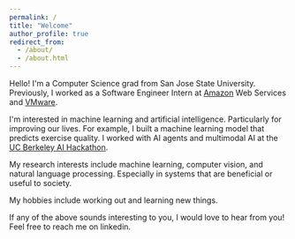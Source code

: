 ```yaml
---
permalink: /
title: "Welcome"
author_profile: true
redirect_from: 
  - /about/
  - /about.html
---
```


Hello! I'm a Computer Science grad from San Jose State University. Previously, I worked as a Software Engineer Intern at [Amazon](https://www.amazon.com/) Web Services and [VMware](https://www.vmware.com/).

I'm interested in machine learning and artificial intelligence. Particularly for improving our lives. For example, I built a machine learning model that predicts exercise quality. I worked with AI agents and multimodal AI at the [UC Berkeley AI Hackathon](https://devpost.com/software/style-sync?ref_content=user-portfolio&ref_feature=in_progress).

My research interests include machine learning, computer vision, and natural language processing. Especially in systems that are beneficial or useful to society.

My hobbies include working out and learning new things. 

If any of the above sounds interesting to you, I would love to hear from you! Feel free to reach me on linkedin.
